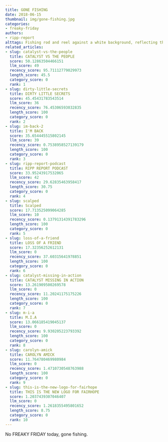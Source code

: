 ```yaml
---
title: GONE FISHING
date: 2018-06-15
thumbnail: img/gone-fishing.jpg
categories:
- freaky-friday
authors:
- ripp-report
alttags: Fishing rod and reel against a white background, reflecting the articles theme of taking time off for fishing instead of ...
related_articles:
- slug: catalyst-vs-the-people
  title: CATALYST VS THE PEOPLE
  score: 50.12863504466151
  llm_score: 49
  recency_score: 95.71112779029973
  length_score: 45.5
  category_score: 0
  rank: 1
- slug: dirty-little-secrets
  title: DIRTY LITTLE SECRETS
  score: 45.45431783543514
  llm_score: 36
  recency_score: 76.45306593032835
  length_score: 100
  category_score: 0
  rank: 2
- slug: im-back-2
  title: I'M BACK
  score: 35.654445515802145
  llm_score: 39
  recency_score: 0.7538958527139179
  length_score: 100
  category_score: 0
  rank: 3
- slug: ripp-report-podcast
  title: RIPP REPORT PODCAST
  score: 33.95243917532065
  llm_score: 42
  recency_score: 29.62835463958417
  length_score: 30.75
  category_score: 0
  rank: 4
- slug: scalped
  title: Scalped
  score: 17.713525099064285
  llm_score: 10
  recency_score: 0.13791314391783296
  length_score: 100
  category_score: 0
  rank: 5
- slug: loss-of-a-friend
  title: LOSS OF A FRIEND
  score: 17.32356252612131
  llm_score: 0
  recency_score: 37.60315641978851
  length_score: 100
  category_score: 0
  rank: 6
- slug: catalyst-missing-in-action
  title: CATALYST MISSING IN ACTION
  score: 13.261909500269578
  llm_score: 0
  recency_score: 11.20241175175226
  length_score: 100
  category_score: 0
  rank: 7
- slug: m-i-a
  title: M.I.A
  score: 13.066185419045137
  llm_score: 0
  recency_score: 9.930205223793392
  length_score: 100
  category_score: 0
  rank: 8
- slug: carolyn-amick
  title: CAROLYN AMICK
  score: 11.764780469980984
  llm_score: 0
  recency_score: 1.4710730548763988
  length_score: 100
  category_score: 0
  rank: 9
- slug: this-is-the-new-logo-for-fairhope
  title: THIS IS THE NEW LOGO FOR FAIRHOPE
  score: 1.2037439307046407
  llm_score: 0
  recency_score: 1.2618355495801652
  length_score: 8.75
  category_score: 0
  rank: 10
---
```

No FREAKY FRIDAY today, gone fishing.

